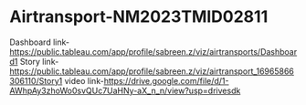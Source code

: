 # Airtransport-NM2023TMID02811
Dashboard link-https://public.tableau.com/app/profile/sabreen.z/viz/airtransports/Dashboard1
Story link-https://public.tableau.com/app/profile/sabreen.z/viz/airtransport_16965866306110/Story1
video link-https://drive.google.com/file/d/1-AWhpAy3zhoWo0svQUc7UaHNy-aX_n_n/view?usp=drivesdk
